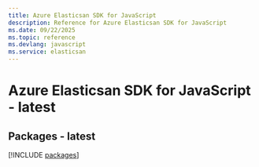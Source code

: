 ```yaml
---
title: Azure Elasticsan SDK for JavaScript
description: Reference for Azure Elasticsan SDK for JavaScript
ms.date: 09/22/2025
ms.topic: reference
ms.devlang: javascript
ms.service: elasticsan
---
```

# Azure Elasticsan SDK for JavaScript - latest
## Packages - latest
[!INCLUDE [packages](elasticsan-index.md)]